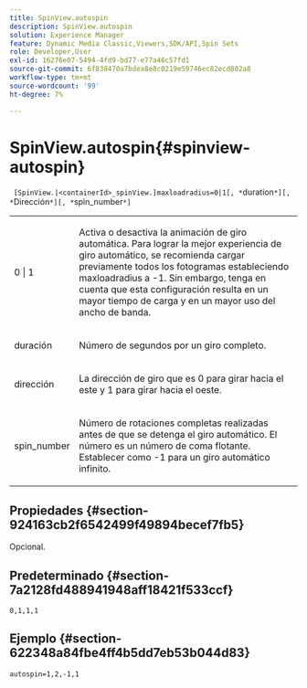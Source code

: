 ```yaml
---
title: SpinView.autospin
description: SpinView.autospin
solution: Experience Manager
feature: Dynamic Media Classic,Viewers,SDK/API,Spin Sets
role: Developer,User
exl-id: 16276e07-5494-4fd9-bd77-e77a46c57fd1
source-git-commit: 6f838470a7bdea8e8c0219e59746ec82ecd802a8
workflow-type: tm+mt
source-wordcount: '99'
ht-degree: 7%

---
```


# SpinView.autospin{#spinview-autospin}

` [SpinView.|<containerId>_spinView.]maxloadradius=0|1[, *`duration`*][, *`Dirección`*][, *`spin_number`*]`

<table id="table_49FFD1BC53B846F09A6D214BC8C5C3FE"> 
 <tbody> 
  <tr> 
   <td colname="col1"> <p> <span class="codeph"> 0 | 1</span> </p> </td> 
   <td colname="col2"> <p> Activa o desactiva la animación de giro automática. Para lograr la mejor experiencia de giro automático, se recomienda cargar previamente todos los fotogramas estableciendo <span class="codeph"> maxloadradius</span> a <span class="codeph"> -1</span>. Sin embargo, tenga en cuenta que esta configuración resulta en un mayor tiempo de carga y en un mayor uso del ancho de banda. </p> </td> 
  </tr> 
  <tr> 
   <td colname="col1"> <p><span class="codeph"><span class="varname"> duración</span></span> </p> </td> 
   <td colname="col2"> <p> Número de segundos por un giro completo. </p> </td> 
  </tr> 
  <tr> 
   <td colname="col1"> <p> <span class="codeph"><span class="varname"> dirección</span></span> </p> </td> 
   <td colname="col2"> <p> La dirección de giro que es <span class="codeph"> 0</span> para girar hacia el este y <span class="codeph"> 1</span> para girar hacia el oeste. </p> </td> 
  </tr> 
  <tr> 
   <td colname="col1"> <p> <span class="codeph"><span class="varname"> spin_number</span></span> </p> </td> 
   <td colname="col2"> <p> Número de rotaciones completas realizadas antes de que se detenga el giro automático. El número es un número de coma flotante. Establecer como <span class="codeph"> -1</span> para un giro automático infinito. </p> </td> 
  </tr> 
 </tbody> 
</table>

## Propiedades {#section-924163cb2f6542499f49894becef7fb5}

Opcional.

## Predeterminado {#section-7a2128fd488941948aff18421f533ccf}

`0,1,1,1`

## Ejemplo {#section-622348a84fbe4ff4b5dd7eb53b044d83}

`autospin=1,2,-1,1`
